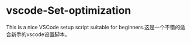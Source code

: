 # vscode-Set-optimization
This is a nice VSCode setup script suitable for beginners.这是一个不错的适合新手的vscode设置脚本。

